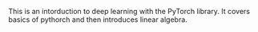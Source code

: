 This is an intorduction to deep learning with the PyTorch library. It covers basics of pythorch and then introduces linear algebra.